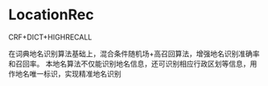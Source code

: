 # LocationRec
CRF+DICT+HIGHRECALL

在词典地名识别算法基础上，混合条件随机场+高召回算法，增强地名识别准确率和召回率。
本地名算法不仅能识别地名信息，还可识别相应行政区划等信息，用作地名唯一标识，实现精准地名识别
